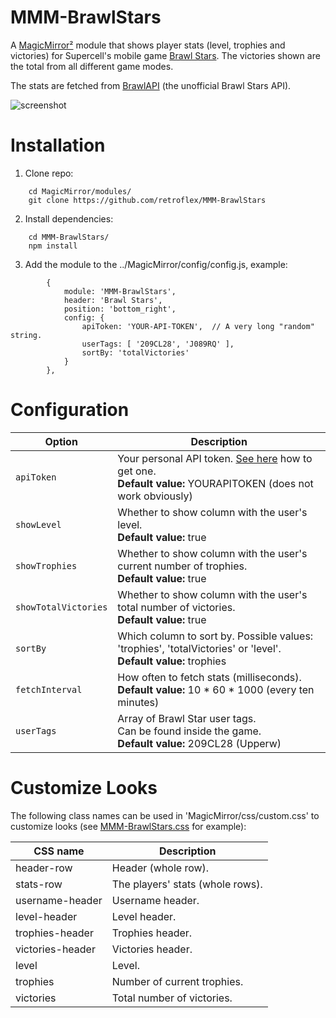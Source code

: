 # MMM-BrawlStars
A [MagicMirror²](https://github.com/MichMich/MagicMirror) module that shows player stats (level, trophies and victories) for Supercell's mobile game [Brawl Stars](https://supercell.com/en/games/brawlstars/). The victories shown are the total from all different game modes.

The stats are fetched from [BrawlAPI](https://docs.brawlapi.cf) (the unofficial Brawl Stars API).

![screenshot](https://user-images.githubusercontent.com/25268023/57482419-dbd6c800-72a4-11e9-849c-42d6872c0b24.png)

# Installation
1. Clone repo:
```
	cd MagicMirror/modules/
	git clone https://github.com/retroflex/MMM-BrawlStars
```
2. Install dependencies:
```
	cd MMM-BrawlStars/
	npm install
```
3. Add the module to the ../MagicMirror/config/config.js, example:
```
		{
			module: 'MMM-BrawlStars',
			header: 'Brawl Stars',
			position: 'bottom_right',
			config: {
				apiToken: 'YOUR-API-TOKEN',  // A very long "random" string.
				userTags: [ '209CL28', 'J089RQ' ],
				sortBy: 'totalVictories'
			}
		},
```
# Configuration
| Option                        | Description
| ------------------------------| -----------
| `apiToken`                    | Your personal API token. [See here](https://docs.brawlapi.cf/#/authentication?id=getting-the-api-token) how to get one.<br />**Default value:** YOURAPITOKEN (does not work obviously)
| `showLevel`                   | Whether to show column with the user's level.<br />**Default value:** true
| `showTrophies`                | Whether to show column with the user's current number of trophies.<br />**Default value:** true
| `showTotalVictories`          | Whether to show column with the user's total number of victories.<br />**Default value:** true
| `sortBy`                      | Which column to sort by. Possible values: 'trophies', 'totalVictories' or 'level'.<br />**Default value:** trophies
| `fetchInterval`               | How often to fetch stats (milliseconds).<br />**Default value:** 10 * 60 * 1000 (every ten minutes)
| `userTags`                    | Array of Brawl Star user tags.<br />Can be found inside the game.<br />**Default value:** 209CL28 (Upperw)

# Customize Looks
The following class names can be used in 'MagicMirror/css/custom.css' to customize looks (see [MMM-BrawlStars.css](https://github.com/retroflex/MMM-BrawlStars/blob/master/MMM-BrawlStars.css) for example):

| CSS name                      | Description
| ------------------------------| -----------
| header-row                    | Header (whole row).
| stats-row                     | The players' stats (whole rows).
| username-header               | Username header.
| level-header                  | Level header.
| trophies-header               | Trophies header.
| victories-header              | Victories header.
| level                         | Level.
| trophies                      | Number of current trophies.
| victories                     | Total number of victories.
